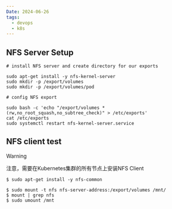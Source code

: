 ```yaml
---
Date: 2024-06-26
tags:
  - devops
  - k8s
---
```

## NFS Server Setup
```shell
# install NFS server and create directory for our exports

sudo apt-get install -y nfs-kernel-server
sudo mkdir -p /export/volumes
sudo mkdir -p /export/volumes/pod

# config NFS export

sudo bash -c 'echo "/export/volumes *(rw,no_root_squash,no_subtree_check)" > /etc/exports'
cat /etc/exports
sudo systemctl restart nfs-kernel-server.service
```
## NFS client test
>[!Warning]
>注意，需要在Kubernetes集群的所有节点上安装NFS Client

```shell
$ sudo apt-get install -y nfs-common
```

```shell
$ sudo mount -t nfs nfs-server-address:/export/volumes /mnt/
$ mount | grep nfs
$ sudo umount /mnt
```
